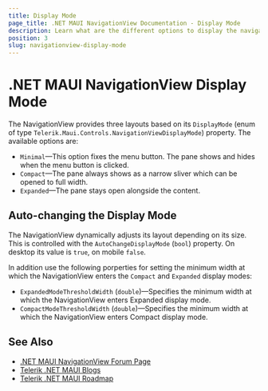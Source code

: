 ```yaml
---
title: Display Mode
page_title: .NET MAUI NavigationView Documentation - Display Mode
description: Learn what are the different options to display the navigation pane in your .NET MAUI applications.
position: 3
slug: navigationview-display-mode
---
```


# .NET MAUI NavigationView Display Mode

The NavigationView provides three layouts based on its `DisplayMode` (enum of type `Telerik.Maui.Controls.NavigationViewDisplayMode`) property. The available options are:

* `Minimal`&mdash;This option fixes the menu button. The pane shows and hides when the menu button is clicked.
* `Compact`&mdash;The pane always shows as a narrow sliver which can be opened to full width.
* `Expanded`&mdash;The pane stays open alongside the content.

## Auto-changing the Display Mode

The NavigationView dynamically adjusts its layout depending on its size. This is controlled with the `AutoChangeDisplayMode` (`bool`) property. On desktop its value is `true`, on mobile `false`.

In addition use the following porperties for setting the minimum width at which the NavigationView enters the `Compact` and `Expanded` display modes: 

* `ExpandedModeThresholdWidth` (`double`)&mdash;Specifies the minimum width at which the NavigationView enters Expanded display mode.
* `CompactModeThresholdWidth` (`double`)&mdash;Specifies the minimum width at which the NavigationView enters Compact display mode.

## See Also

- [.NET MAUI NavigationView Forum Page](https://www.telerik.com/forums/maui?tagId=1978)
- [Telerik .NET MAUI Blogs](https://www.telerik.com/blogs/mobile-net-maui)
- [Telerik .NET MAUI Roadmap](https://www.telerik.com/support/whats-new/maui-ui/roadmap)
